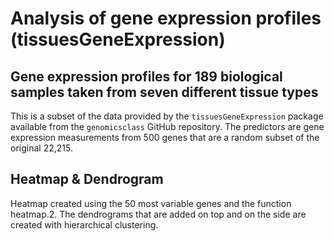 # Analysis of gene expression profiles (tissuesGeneExpression)

## Gene expression profiles for 189 biological samples taken from seven different tissue types

This is a subset of the data provided by the `tissuesGeneExpression` package available from the `genomicsclass` GitHub repository. The predictors are gene expression measurements from 500 genes that are a random subset of the original 22,215.

## Heatmap & Dendrogram

Heatmap created using the 50 most variable genes and the function heatmap.2. The dendrograms that are added on top and on the side are created with hierarchical clustering.
